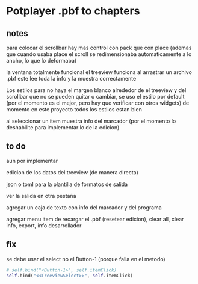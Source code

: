 # Potplayer .pbf to chapters

## notes
para colocar el scrollbar hay mas control con pack  que con place (ademas que cuando usaba place el scroll se redimensionaba automaticamente a lo ancho, lo que lo deformaba)

la ventana totalmente funcional
el treeview funciona al arrastrar un archivo .pbf este lee toda la info y la muestra correctamente

Los estilos para no haya el margen blanco alrededor de el treeview y del scrollbar que no se pueden quitar o cambiar, se uso el estilo por default (por el momento es el mejor, pero hay que verificar con otros widgets) de momento en este proyecto todos los estilos estan bien

al seleccionar un item muestra info del marcador (por el momento lo deshabilite para implementar lo de la edicion)

## to do
aun por implementar

edicion de los datos del treeview (de manera directa)

json o toml para la plantilla de formatos de salida

ver la salida en otra pestaña

agregar un caja de texto con info del marcador y del programa

agregar menu item de recargar el .pbf (resetear edicion), clear all, clear info, export, info desarrollador


## fix

se debe usar el select no el Button-1 (porque falla en el metodo)
```python
# self.bind("<Button-1>", self.itemClick)
self.bind("<<TreeviewSelect>>", self.itemClick)
```